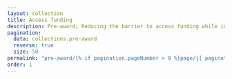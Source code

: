 ```yaml
---
layout: collection
title: Access funding
description: Pre-award; Reducing the barrier to access funding while increasing accurate and equitable decision making
pagination:
  data: collections.pre-award
  reverse: true
  size: 50
permalink: "pre-award/{% if pagination.pageNumber > 0 %}page/{{ pagination.pageNumber + 1 }}{% endif %}/"
order: 1
---
```

